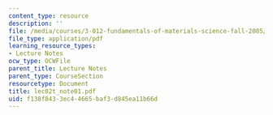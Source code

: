 ```yaml
---
content_type: resource
description: ''
file: /media/courses/3-012-fundamentals-of-materials-science-fall-2005/f138f8433ec44665baf3d845ea11b66d_lec02t_note01.pdf
file_type: application/pdf
learning_resource_types:
- Lecture Notes
ocw_type: OCWFile
parent_title: Lecture Notes
parent_type: CourseSection
resourcetype: Document
title: lec02t_note01.pdf
uid: f138f843-3ec4-4665-baf3-d845ea11b66d
---
```

